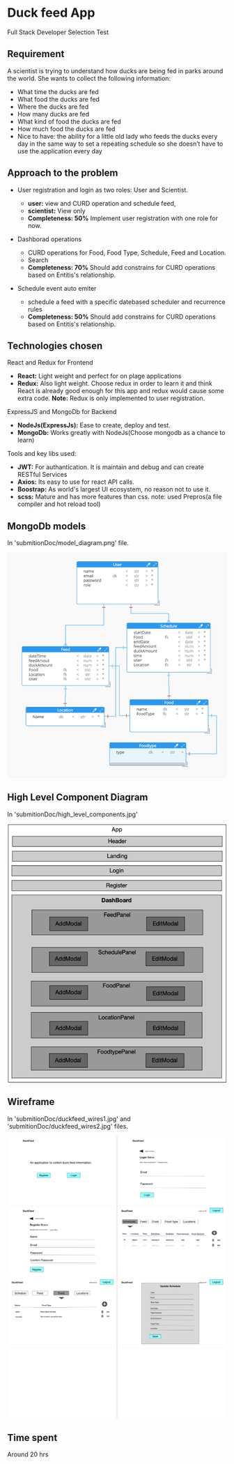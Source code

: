 # Duck feed App
Full Stack Developer Selection Test
## Requirement
A scientist is trying to understand how ducks are being fed in parks around the world. She wants to collect the following information:
- What time the ducks are fed
- What food the ducks are fed
- Where the ducks are fed
- How many ducks are fed
- What kind of food the ducks are fed
- How much food the ducks are fed
- Nice to have: the ability for a little old lady who feeds the ducks every day in the same
way to set a repeating schedule so she doesn’t have to use the application every day



## Approach to the problem
- User registration and login as two roles: User and Scientist.
    * **user:** view and CURD operation and schedule feed,
    * **scientist:** View only
    * **Completeness: 50%** Implement user registration with one role for now.


- Dashborad operations
    * CURD operations for Food, Food Type, Schedule, Feed and Location.
    * Search
    * **Completeness: 70%** Should add constrains for CURD operations based on Entitis's relationship.


- Schedule event auto emiter
    * schedule a feed with a specific datebased scheduler and recurrence rules
    * **Completeness: 50%** Should add constrains for CURD operations based on Entitis's relationship.



## Technologies chosen
React and Redux for Frontend
 - **React:** Light weight and perfect for on plage applications
 - **Redux:** Also light weight. Choose redux in order to learn it and think React is already good enough for this app and redux would cause some extra code.
 **Note:** Redux is only implemented to user registration.

 ExpressJS and MongoDb for Backend
 - **NodeJs(ExpressJs):** Ease to create, deploy and test.
 - **MongoDb:** Works greatly with NodeJs(Choose mongodb as a chance to learn)

 Tools and key libs used:
 - **JWT:** For authantication. It is maintain and debug and can create RESTful Services
 - **Axios:** Its easy to use for react API calls.
 - **Boostrap:** As world's largest UI ecosystem, no reason not to use it.
 - **scss:** Mature and has more features than css. note: used Prepros(a file compiler and hot reload tool)

## MongoDb models
In 'submitionDoc/model_diagram.png' file.

![Alt text](submitionDoc/model_diagram.png?raw=true "model_diagram")



## High Level Component Diagram
In 'submitionDoc/high_level_components.jpg'

![Alt text](submitionDoc/high_level_components.jpg?raw=true "duckfeed_wires1")



## Wireframe
In 'submitionDoc/duckfeed_wires1.jpg' and 'submitionDoc/duckfeed_wires2.jpg' files.

![Alt text](submitionDoc/duckfeed_wires1.jpg?raw=true "duckfeed_wires1")
![Alt text](submitionDoc/duckfeed_wires2.jpg?raw=true "duckfeed_wires2")

## Time spent
Around 20 hrs
